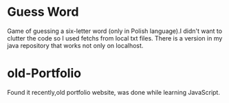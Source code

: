 # Guess Word

Game of guessing a six-letter word (only in Polish language).I didn't want to clutter the code so I used fetchs from local txt files. There is a version in my java repository that works not only on localhost.

# old-Portfolio

Found it recently,old portfolio website, was done while learning JavaScript. 
